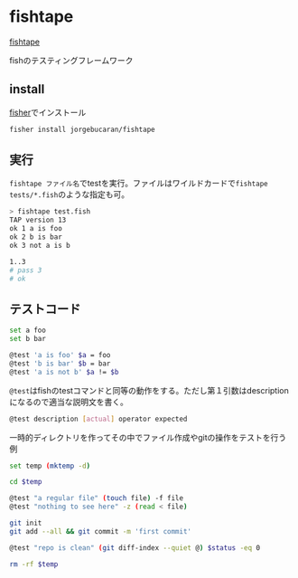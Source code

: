 # fishtape

[fishtape](https://github.com/jorgebucaran/fishtape)

fishのテスティングフレームワーク

## install

[fisher](https://github.com/jorgebucaran/fisher)でインストール

```bash
fisher install jorgebucaran/fishtape
```

## 実行

`fishtape ファイル名`でtestを実行。ファイルはワイルドカードで`fishtape tests/*.fish`のような指定も可。

```bash
> fishtape test.fish
TAP version 13
ok 1 a is foo
ok 2 b is bar
ok 3 not a is b

1..3
# pass 3
# ok
```

## テストコード

```bash
set a foo
set b bar

@test 'a is foo' $a = foo
@test 'b is bar' $b = bar
@test 'a is not b' $a != $b
```

`@test`はfishのtestコマンドと同等の動作をする。ただし第１引数はdescriptionになるので適当な説明文を書く。

```bash
@test description [actual] operator expected
```

一時的ディレクトリを作ってその中でファイル作成やgitの操作をテストを行う例

```bash
set temp (mktemp -d)

cd $temp

@test "a regular file" (touch file) -f file
@test "nothing to see here" -z (read < file)

git init
git add --all && git commit -m 'first commit'

@test "repo is clean" (git diff-index --quiet @) $status -eq 0

rm -rf $temp
```
